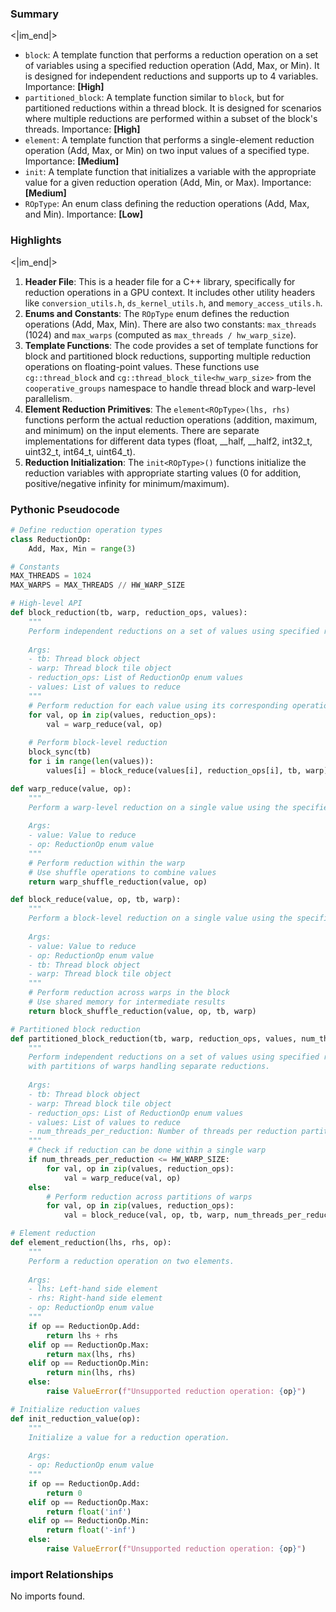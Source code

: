 

### Summary

<|im_end|>

* `block`: A template function that performs a reduction operation on a set of variables using a specified reduction operation (Add, Max, or Min). It is designed for independent reductions and supports up to 4 variables. Importance: **[High]**
* `partitioned_block`: A template function similar to `block`, but for partitioned reductions within a thread block. It is designed for scenarios where multiple reductions are performed within a subset of the block's threads. Importance: **[High]**
* `element`: A template function that performs a single-element reduction operation (Add, Max, or Min) on two input values of a specified type. Importance: **[Medium]**
* `init`: A template function that initializes a variable with the appropriate value for a given reduction operation (Add, Min, or Max). Importance: **[Medium]**
* `ROpType`: An enum class defining the reduction operations (Add, Max, and Min). Importance: **[Low]**

### Highlights

<|im_end|>

1. **Header File**: This is a header file for a C++ library, specifically for reduction operations in a GPU context. It includes other utility headers like `conversion_utils.h`, `ds_kernel_utils.h`, and `memory_access_utils.h`.
2. **Enums and Constants**: The `ROpType` enum defines the reduction operations (Add, Max, Min). There are also two constants: `max_threads` (1024) and `max_warps` (computed as `max_threads / hw_warp_size`).
3. **Template Functions**: The code provides a set of template functions for block and partitioned block reductions, supporting multiple reduction operations on floating-point values. These functions use `cg::thread_block` and `cg::thread_block_tile<hw_warp_size>` from the `cooperative_groups` namespace to handle thread block and warp-level parallelism.
4. **Element Reduction Primitives**: The `element<ROpType>(lhs, rhs)` functions perform the actual reduction operations (addition, maximum, and minimum) on the input elements. There are separate implementations for different data types (float, __half, __half2, int32_t, uint32_t, int64_t, uint64_t).
5. **Reduction Initialization**: The `init<ROpType>()` functions initialize the reduction variables with appropriate starting values (0 for addition, positive/negative infinity for minimum/maximum).

### Pythonic Pseudocode

```python
# Define reduction operation types
class ReductionOp:
    Add, Max, Min = range(3)

# Constants
MAX_THREADS = 1024
MAX_WARPS = MAX_THREADS // HW_WARP_SIZE

# High-level API
def block_reduction(tb, warp, reduction_ops, values):
    """
    Perform independent reductions on a set of values using specified reduction operations.
    
    Args:
    - tb: Thread block object
    - warp: Thread block tile object
    - reduction_ops: List of ReductionOp enum values
    - values: List of values to reduce
    """
    # Perform reduction for each value using its corresponding operation
    for val, op in zip(values, reduction_ops):
        val = warp_reduce(val, op)
    
    # Perform block-level reduction
    block_sync(tb)
    for i in range(len(values)):
        values[i] = block_reduce(values[i], reduction_ops[i], tb, warp)

def warp_reduce(value, op):
    """
    Perform a warp-level reduction on a single value using the specified operation.
    
    Args:
    - value: Value to reduce
    - op: ReductionOp enum value
    """
    # Perform reduction within the warp
    # Use shuffle operations to combine values
    return warp_shuffle_reduction(value, op)

def block_reduce(value, op, tb, warp):
    """
    Perform a block-level reduction on a single value using the specified operation.
    
    Args:
    - value: Value to reduce
    - op: ReductionOp enum value
    - tb: Thread block object
    - warp: Thread block tile object
    """
    # Perform reduction across warps in the block
    # Use shared memory for intermediate results
    return block_shuffle_reduction(value, op, tb, warp)

# Partitioned block reduction
def partitioned_block_reduction(tb, warp, reduction_ops, values, num_threads_per_reduction):
    """
    Perform independent reductions on a set of values using specified reduction operations,
    with partitions of warps handling separate reductions.
    
    Args:
    - tb: Thread block object
    - warp: Thread block tile object
    - reduction_ops: List of ReductionOp enum values
    - values: List of values to reduce
    - num_threads_per_reduction: Number of threads per reduction partition
    """
    # Check if reduction can be done within a single warp
    if num_threads_per_reduction <= HW_WARP_SIZE:
        for val, op in zip(values, reduction_ops):
            val = warp_reduce(val, op)
    else:
        # Perform reduction across partitions of warps
        for val, op in zip(values, reduction_ops):
            val = block_reduce(val, op, tb, warp, num_threads_per_reduction)

# Element reduction
def element_reduction(lhs, rhs, op):
    """
    Perform a reduction operation on two elements.
    
    Args:
    - lhs: Left-hand side element
    - rhs: Right-hand side element
    - op: ReductionOp enum value
    """
    if op == ReductionOp.Add:
        return lhs + rhs
    elif op == ReductionOp.Max:
        return max(lhs, rhs)
    elif op == ReductionOp.Min:
        return min(lhs, rhs)
    else:
        raise ValueError(f"Unsupported reduction operation: {op}")

# Initialize reduction values
def init_reduction_value(op):
    """
    Initialize a value for a reduction operation.
    
    Args:
    - op: ReductionOp enum value
    """
    if op == ReductionOp.Add:
        return 0
    elif op == ReductionOp.Max:
        return float('inf')
    elif op == ReductionOp.Min:
        return float('-inf')
    else:
        raise ValueError(f"Unsupported reduction operation: {op}")
```


### import Relationships

No imports found.